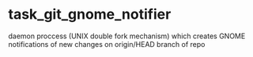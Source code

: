 # task_git_gnome_notifier
daemon proccess (UNIX double fork mechanism) which creates GNOME notifications of new changes on origin/HEAD branch of repo
